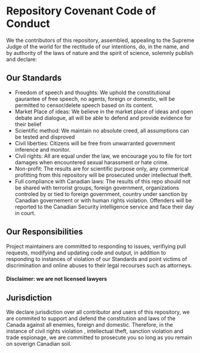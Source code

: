 # Repository Covenant Code of Conduct

We the contributors of this repository, assembled, appealing to the Supreme Judge of the world for the rectitude of our intentions, do, in the name, and by authority of the laws of nature and the spirit of science, solemnly publish and declare:

## Our Standards
* Freedom of speech and thoughts: We uphold the constitutional gaurantee of free speech, no agents, foreign or domestic, will be 
permitted to censor/delete speech based on its content.
* Market Place of ideas: We believe in the market place of ideas and open debate and dialogue, all will be able to defend and provide evidence 
for their belief
* Scientific method: We maintain no absolute creed, all assumptions can be tested and disproved
* Civil liberties: Citizens will be free from unwarranted government inference and monitor.
* Civil rights: All are equal under the law, we encourage you to file for tort damages when encountered sexual harassment or hate crime.
* Non-profit: The results are for scientific purpose only, any commerical profitting from this repository will be prosecuted under intellectual
theft.
* Full compliance with Canadian laws: The results of this repo should not be shared with terrorist groups, foreign government, organizations 
controled by or tied to foreign government, country under sanction by Canadian governement or with human rights violation. Offenders will be
reported to the Canadian Security intelligence service and face their day in court. 


## Our Responsibilities

Project maintainers are committed to responding to issues, verifiying pull requests, modifying and updating
code and output, in addition to responding to instances of violation of our Standards and point victims of discrimination and online abuses to their legal recourses such as attorneys. 

#### Disclaimer: we are not licensed lawyers

## Jurisdiction
We declare jurisdiction over all contributor and users of this repository, we are commited to support and defend the constitution and laws of the Canada against all enemies, foreign and domestic. Therefore, in the instance of civil rights violation , intellectual theft, sanction violation and trade espionage, we are committed to prosecute you so long as you remain on soverign Canadian soil. 

